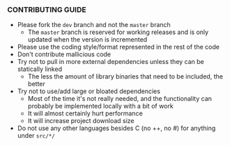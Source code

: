 ### CONTRIBUTING GUIDE
- Please fork the `dev` branch and not the `master` branch
    - The `master` branch is reserved for working releases and is only updated when the version is incremented
- Please use the coding style/format represented in the rest of the code
- Don't contribute mallicious code
- Try not to pull in more external dependencies unless they can be statically linked
    - The less the amount of library binaries that need to be included, the better
- Try not to use/add large or bloated dependencies
    - Most of the time it's not really needed, and the functionality can probably be implemented locally with a bit of work
    - It will almost certainly hurt performance
    - It will increase project download size
- Do not use any other languages besides C (no ++, no #) for anything under `src/*/`
